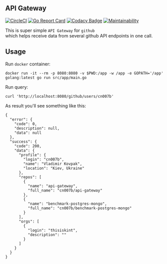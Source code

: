 API Gateway
-

[![CircleCI](https://circleci.com/gh/cn007b/api-gateway.svg?style=svg)](https://circleci.com/gh/cn007b/api-gateway)
[![Go Report Card](https://goreportcard.com/badge/github.com/cn007b/api-gateway)](https://goreportcard.com/report/github.com/cn007b/api-gateway)
[![Codacy Badge](https://api.codacy.com/project/badge/Grade/a75fd2bff6ae4365b6535126ff429621)](https://www.codacy.com/app/cn007b/api-gateway?utm_source=github.com&amp;utm_medium=referral&amp;utm_content=cn007b/api-gateway&amp;utm_campaign=Badge_Grade)
[![Maintainability](https://api.codeclimate.com/v1/badges/89a5bcee77752ad8a6ec/maintainability)](https://codeclimate.com/github/cn007b/api-gateway/maintainability)

This is super simple `API Gateway` for `github`
<br>which helps receive data from several github API endpoints in one call.

## Usage

Run `docker` container:

````
docker run -it --rm -p 8080:8080 -v $PWD:/app -w /app -e GOPATH='/app' golang:latest go run src/app/main.go
````

Run query:

````
curl 'http://localhost:8080/github/users/cn007b'
````

As result you'll see something like this:

````
{
  "error": {
    "code": 0,
    "description": null,
    "data": null
  },
  "success": {
    "code": 200,
    "data": {
      "profile": {
        "login": "cn007b",
        "name": "Vladimir Kovpak",
        "location": "Kiev, Ukraine"
      },
      "repos": [
        {
          "name": "api-gateway",
          "full_name": "cn007b/api-gateway"
        },
        {
          "name": "benchmark-postgres-mongo",
          "full_name": "cn007b/benchmark-postgres-mongo"
        }
      ],
      "orgs": [
        {
          "login": "thisiskint",
          "description": ""
        }
      ]
    }
  }
}
````
